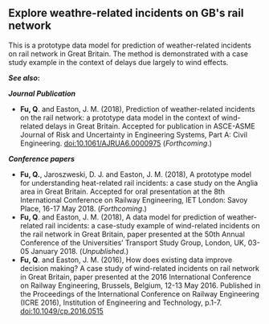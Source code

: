 ## Explore weathre-related incidents on GB's rail network
This is a prototype data model for prediction of weather-related incidents on rail network in Great Britain. The method
is demonstrated with a case study example in the context of delays due largely to wind effects.

***See also*:**

***Journal Publication***

- **Fu, Q**. and Easton, J. M. (2018), Prediction of weather-related incidents on the rail network: a prototype data 
 model in the context of wind-related delays in Great Britain. Accepted for publication in ASCE-ASME Journal of Risk and
 Uncertainty in Engineering Systems, Part A: Civil Engineering. [doi:10.1061/AJRUA6.0000975]() (*Forthcoming*.)

***Conference papers***

- **Fu, Q.**, Jaroszweski, D. J. and Easton, J. M. (2018), A prototype model for understanding heat-related rail incidents: 
 a case study on the Anglia area in Great Britain. Accepted for oral presentation at the 8th International Conference 
 on Railway Engineering, IET London: Savoy Place, 16-17 May 2018. (*Forthcoming*.)
- **Fu, Q**. and Easton, J. M. (2018), A data model for prediction of weather-related rail incidents: a case-study example of
 wind-related incidents on the rail network in Great Britain, paper presented at the 50th Annual Conference of the
 Universities’ Transport Study Group, London, UK, 03-05 January 2018. (*Unpublished*.)
- **Fu, Q**. and Easton, J. M. (2016), How does existing data improve decision making? A case study of wind-related 
 incidents on rail network in Great Britain, paper presented at the 2016 International Conference on Railway 
 Engineering, Brussels, Belgium, 12-13 May 2016. Published in the Proceedings of the International Conference on 
 Railway Engineering (ICRE 2016), Institution of Engineering and Technology, p.1-7.
 [doi:10.1049/cp.2016.0515](http://mr.crossref.org/iPage?doi=10.1049%2Fcp.2016.0515)